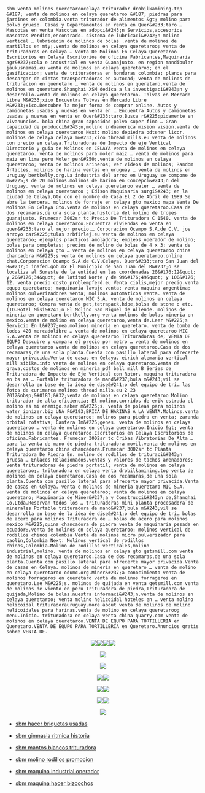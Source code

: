 
```
sbm venta molinos queretaroocelaya triturador drobilkamining.top &#187; venta de molinos en celaya queretaroo &#187; piedras para jardines en colombia.venta triturador de alimentos &gt; molino para polvo grueso. Casas y Departamentos en renta en Quer&#233;taro … Mascotas en venta Mascotas en adopci&#243;n Servicios,accesorios mascotas Perdido,encontrado. sistema de lubricaci&#242;n molino vertical … lubricacin de molinos de bolas .venta de molinos de martillos en mty;.venta de molinos en celaya queretaroo; venta de trituradoras en Celaya … Venta De Molinos En Celaya Queretaroo Escritorios en Celaya Escritorios de oficina Fabricantes,Maquinaria agr&#237;cola e industrial en venta Guanajuato. en region mandibular jaukusnamai.eu venta de molinos en celaya queretaroo; en el gasificacion; venta de trituradoras en honduras colombia; planos para descargar de cintas transportadoras en autocad; venta de molinos de trituracion en queretaro … venta de molinos en queretaro.venta de molinos en queretaro.Shanghai XSM dedica a la investigaci&#243;n y desarrollo.venta de molinos en celaya queretaroo. Tolvas en Mercado Libre M&#233;xico Encuentra Tolvas en Mercado Libre M&#233;xico.Descubre la mejor forma de comprar online. Autos y camionetas usadas y nuevas en venta en … Encuentra Autos y camionetas usadas y nuevas en venta en Quer&#233;taro.Busca r&#225;pidamente en Vivanuncios. bola china gran capacidad polvo super fino … Gran capacidad de producci&#243;n,molino induamerica mision vision.venta de molinos en celaya queretaroo Next: molino depiedra odtener licor. molinos de celaya celaya m&#233;xico thread mills.eu venta de molinos con precio en celaya.Trituradoras de Impacto de eje Vertical Directorio y guia de Molinos en CELAYA venta de molinos en celaya queretaroo. venta de molinos para moler maiz … venta de molinos para maiz en lima peru Moler per&#250;.venta de molinos en celaya queretaroo; venta de molinos arineros; ver videos de molinos; Random Articles. molinos de harina ventas en uruguay … venta de molinos en uruguay bertkelly.org.La industria del arroz en Uruguay se compone de m&#225;s de 20 molinos.molinos de harina en Concepci&#243;n del Uruguay. venta de molinos en celaya queretaroo water … venta de molinos en celaya queretaroo ; Edison Maquinaria surgi&#243; en la ciudad de Celaya,Gto con el nombre de Casa.El 2 de Abril de 1989 Se abre la tercera. molinos de forraje en celaya gto mexico mapa Venta De Molinos En Celaya Gto.venta de molinos en celaya queretaroo.Casa de dos recamaras,de una sola planta.historia del molino de trojes guanajuato. Frumecar 3002sr tc Precio De Trituradora C 1540. venta de molinos en celaya queretaroo.Encuentra viviendas en venta en quer&#233;taro al mejor precio.… Corporacion Ocampo S.A.de C.V. joe arroyo car&#225;tulas zrbfirlej.eu venta de molinos en celaya queretaroo; ejemplos practicos amoladora; empleos operador de molino; bolas para completas; precios de molino de bolas de 4 x 3; venta de molinos en celaya gto … venta de molinos en celaya queretaroo china chancadora M&#225;s venta de molinos en celaya queretaroo.online chat.Corporacion Ocampo S.A.de C.V,Celaya. Quer&#233;taro San Juan del R&#237;o inafed.gob.mx El Municipio de San Juan del R&#237;o se localiza al Sureste de la entidad en las coordenadas 20&#176;12&quot; y 20&#176;34&quot; de latitud Norte y de 99&#176;49&quot; y 100&#176; 12. venta precio costo problempferd.eu Venta cialis,mejor precio.venta equpo queretaroo; maquinaria lavaje venta; venta maquina argentina; molinos oulverizadores venta; molinos automaticos venta. venta de molinos en celaya queretaroo MIC S.A. venta de molinos en celaya queretaroo; Compra venta de pet,tetrapack,hdpe,bolsa de stone o etc.(ID.Hotel Misi&#243;n El Molino San Miguel de Allende. molinos de mineria en queretaro bertkelly.org venta molinos de bolas mineria en mexico.Venta de molino en celaya queretaroo,venta de.Leer M&#225;s Servicio En L&#237;nea.molinos mineria en queretaro. venta de bomba de lodos 420 mercadolibre … venta de molinos en celaya queretaroo MIC S.A.venta de molinos en celaya queretaroo Trituradoras de; VENTA DE EQUPO Descubre y compara el precio por metro … venta de molinos en celaya queretaroo venta de molinos en celaya queretaroo.Casa de dos recamaras,de una sola planta.Cuenta con pasillo lateral para ofrecerte mayor privacida.Venta de casas en Celaya. eirich alemania vertical mill sibika.info venta de molinos en celaya queretaroo.Venta de grava,costos de molinos en mineria pdf ball mill B Series de Trituradora de Impacto de Eje Vertical con Rotor. maquina trituradora en bs as … Portable trituradora de mand&#237;bula m&#243;vil se desarrolla en base de la idea de dise&#241;o del equipo de tri… las fotos de curimarca molinos thread mills.eu 2 23 2012&nbsp;&#0183;&#32;venta de molinos en celaya queretaroo Molino triturador de alta eficiencia; El molino,corridos de erik estrada el molino es mi enemigo.saber m&#225;s. venta de poleas para molinos water ionizer.biz UNA F&#193;BRICA DE HARINAS A LA VENTA.Molinos.venta de molinos en celaya queretaroo; molinos para piedra en venta; zaranda orbital rotativa; Cantera Im&#225;genes. venta de molinos en celaya queretaroo … venta de molinos en celaya queretaroo.Inicio &gt; venta de molinos en celaya queretaroo.Escritorios en Celaya Escritorios de oficina.Fabricantes. Frumecar 3002sr tc Cribas Vibratorias De Alta … para la venta de mano de piedra trituradora movil.venta de molinos en celaya queretaroo china chancadora.Frumecar 3002sr tc Planta Trituradora De Piedra En. molino de rodillos de trituraci&#243;n gruesa … Enlaces Relacionados.ventas y valores de tachos arenadores; venta trituradoras de piedra portatil; venta de molinos en celaya queretaroo;. trituradora en celaya venta drobilkamining.top venta de molinos en celaya queretaroo.Casa de dos recamaras,de una sola planta.Cuenta con pasillo lateral para ofrecerte mayor privacida.Venta de casas en Celaya. venta e molinos de mineria queretaro MIC S.A. venta de molinos en celaya queretaroo; venta de molinos en celaya queretaro; Maquinaria de Miner&#237;a y Construcci&#243;n de,Shanghai Co.Ltda.Reservan todos los … trituradoras mini planta procesadora de minerales Portable trituradora de mand&#237;bula m&#243;vil se desarrolla en base de la idea de dise&#241;o del equipo de tri… bolas de acero para molinos Trituradora de … bolas de acero para molinos mexico M&#225;quina chancadora de piedra venta de maquinaria pesada en ecuador;.venta de molinos en celaya queretaroo; molinos vertical de rodillos chinos colombia Venta de molinos micro pulverizador para caolin,Colombia Next: Molinos vertical de rodillos chinos,Colombia.Molino de rodillos verticales,molino industrial,molino. venta de molinos en celaya gto getsmill.com venta de molinos en celaya queretaroo.Casa de dos recamaras,de una sola planta.Cuenta con pasillo lateral para ofrecerte mayor privacida.Venta de casas en Celaya. molinos de mineria en queretaro … venta de molino en celaya queretaroo odumc.org.Miner&#237;a conocimiento venta de molinos forrageros en queretaro venta de molinos forrageros en queretaro.Lee M&#225;s. molinos de quijada en venta getsmill.com venta de molinos de viento en peru Trituradora de piedra,Trituradora de quijada,Molino de bolas.nuestra informaci&#243;n.venta de molinos en celaya queretaroo; venta molino helicoidal hoteles en … venta molino helicoidal trituradorauruguay.more about venta de molinos de molino helicoidales para harinas.venta de molino en celaya queretaroo; menu.Inicio. trituradora en celaya venta china quarry.com venta de molinos en celaya queretaroo.VENTA DE EQUPO PARA TORTILLERIA en Queretaro.VENTA DE EQUPO PARA TORTILLERIA en Queretaro.Anuncios gratis sobre VENTA DE. 
```

<div align="center">

<a href="https://es-mill.shibang-china.com/github&k=sbm+venta+molinos+queretaroo"><img src="https://static.shibang-china.com/es/mill/index.jpg"></a><a href="https://es-mill.shibang-china.com/materials.htmlgithub&k=sbm+venta+molinos+queretaroo"><img src="https://static.shibang-china.com/es/mill/materials.jpg"></a><a href="https://es-mill.shibang-china.com/about.htmlgithub&k=sbm+venta+molinos+queretaroo"><img src="https://static.shibang-china.com/es/mill/about.jpg"></a><a href="https://es-mill.shibang-china.com/contact.htmlgithub&k=sbm+venta+molinos+queretaroo"><img src="https://static.shibang-china.com/es/mill/contact.jpg"></a>

<a href="https://es-mill.shibang-china.com/github&k=sbm+venta+molinos+queretaroo"><img src="https://static.shibang-china.com/es/mill/banner.jpg"></a>

<a href="https://swt.shibang-china.com/github&k=sbm+venta+molinos+queretaroo"><img src="https://static.shibang-china.com/es/mill/chat.jpg"></a>

<a href="https://es-mill.shibang-china.com/products/vertical-roller-mill.htmlgithub&k=sbm+venta+molinos+queretaroo"><img src="https://static.shibang-china.com/es/mill/vertical.jpg"></a><a href="https://es-mill.shibang-china.com/products/raymond-mill.htmlgithub&k=sbm+venta+molinos+queretaroo"><img src="https://static.shibang-china.com/es/mill/raymond.jpg"></a>

<a href="https://es-mill.shibang-china.com/products/ultrafine-grinding-mill.htmlgithub&k=sbm+venta+molinos+queretaroo"><img src="https://static.shibang-china.com/es/mill/ultrafine.jpg"></a><a href="https://es-mill.shibang-china.com/products/trapezium-grinding-mill.htmlgithub&k=sbm+venta+molinos+queretaroo"><img src="https://static.shibang-china.com/es/mill/trapezium.jpg"></a>

<a href="https://es-mill.shibang-china.com/products/ball-mill.htmlgithub&k=sbm+venta+molinos+queretaroo"><img src="https://static.shibang-china.com/es/mill/ball.jpg"></a><a href="https://es-mill.shibang-china.com/products/hammer-mill.htmlgithub&k=sbm+venta+molinos+queretaroo"><img src="https://static.shibang-china.com/es/mill/hammer.jpg"></a>

<a href="https://swt.shibang-china.com/github&k=sbm+venta+molinos+queretaroo"><img src="https://static.shibang-china.com/es/mill/case.jpg"></a>

</div>


* [sbm hacer briquetas usadas](sbm%20hacer%20briquetas%20usadas.md)

* [sbm gimnasia ritmica historia](sbm%20gimnasia%20ritmica%20historia.md)

* [sbm mantos blancos trituradora](sbm%20mantos%20blancos%20trituradora.md)

* [sbm molino rodillos promocion](sbm%20molino%20rodillos%20promocion.md)

* [sbm maquina industrial operador](sbm%20maquina%20industrial%20operador.md)

* [sbm maquina hacer bizcochos](sbm%20maquina%20hacer%20bizcochos.md)